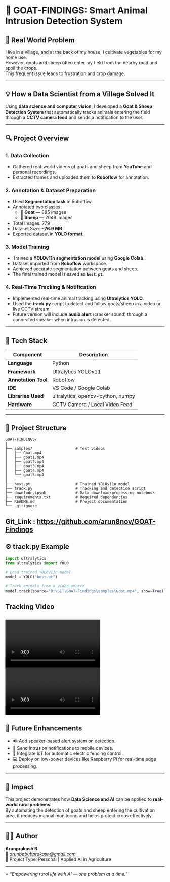 # 🐐 GOAT-FINDINGS: Smart Animal Intrusion Detection System

## 🌾 Real World Problem
I live in a village, and at the back of my house, I cultivate vegetables for my home use.  
However, goats and sheep often enter my field from the nearby road and spoil the crops.  
This frequent issue leads to frustration and crop damage.

---

## 💡 How a Data Scientist from a Village Solved It
Using **data science and computer vision**, I developed a **Goat & Sheep Detection System** that automatically tracks animals entering the field through a **CCTV camera feed** and sends a notification to the user.

---

## 🔍 Project Overview

### 1. Data Collection
- Gathered real-world videos of goats and sheep from **YouTube** and personal recordings.  
- Extracted frames and uploaded them to **Roboflow** for annotation.

### 2. Annotation & Dataset Preparation
- Used **Segmentation task** in Roboflow.  
- Annotated two classes:  
  - 🐐 **Goat** — 885 images  
  - 🐏 **Sheep** — 2649 images  
- Total Images: 779  
- Dataset Size: **~76.9 MB**  
- Exported dataset in **YOLO format**.

### 3. Model Training
- Trained a **YOLOv11n segmentation model** using **Google Colab**.  
- Dataset imported from **Roboflow** workspace.  
- Achieved accurate segmentation between goats and sheep.  
- The final trained model is saved as **`best.pt`**.

### 4. Real-Time Tracking & Notification
- Implemented real-time animal tracking using **Ultralytics YOLO**.  
- Used the **track.py** script to detect and follow goats/sheep in a video or live CCTV stream.  
- Future version will include **audio alert** (cracker sound) through a connected speaker when intrusion is detected.

---

## 🧠 Tech Stack

| Component | Description |
|------------|--------------|
| **Language** | Python |
| **Framework** | Ultralytics YOLOv11 |
| **Annotation Tool** | Roboflow |
| **IDE** | VS Code / Google Colab |
| **Libraries Used** | ultralytics, opencv-python, numpy |
| **Hardware** | CCTV Camera / Local Video Feed |

---

## 📂 Project Structure
```
GOAT-FINDINGS/
│
├── samples/                   # Test videos
│   ├── Goat.mp4
│   ├── goat1.mp4
│   ├── goat2.mp4
│   ├── goat3.mp4
│   ├── goat4.mp4
│   └── goat5.mp4
│
├── best.pt                    # Trained YOLOv11n model
├── track.py                   # Tracking and detection script
├── downlode.ipynb             # Data download/processing notebook
├── requirements.txt           # Required dependencies
├── README.md                  # Project documentation
└── .gitignore
```
Git_Link : https://github.com/arun8nov/GOAT-Findings
---

## ⚙️ track.py Example
```python
import ultralytics
from ultralytics import YOLO

# Load trained YOLOv11n model
model = YOLO("best.pt")

# Track animals from a video source
model.track(source="D:\GIT\GOAT-Findings\samples\Goat.mp4", show=True)
```
## Tracking Video

![](Goat_Tracking.mp4)
<video src="Goat_Tracking.mp4" controls preload></video>
---

## 🚀 Future Enhancements
- 🔊 Add speaker-based alert system  on detection.  
- 📱 Send intrusion notifications to mobile devices.  
- 🤖 Integrate IoT for automatic electric fencing control.  
- 💻 Deploy on low-power devices like Raspberry Pi for real-time edge processing.

---

## 🌱 Impact
This project demonstrates how **Data Science and AI** can be applied to **real-world rural problems**.  
By automating the detection of goats and sheep entering the cultivation area, it reduces manual monitoring and helps protect crops effectively.

---

## 👨‍💻 Author
**Arunprakash B**  
📧 *arunbabubprakash@gmail.com*  
🔗 Project Type: Personal | Applied AI in Agriculture  

---

⭐ *“Empowering rural life with AI — one problem at a time.”*
